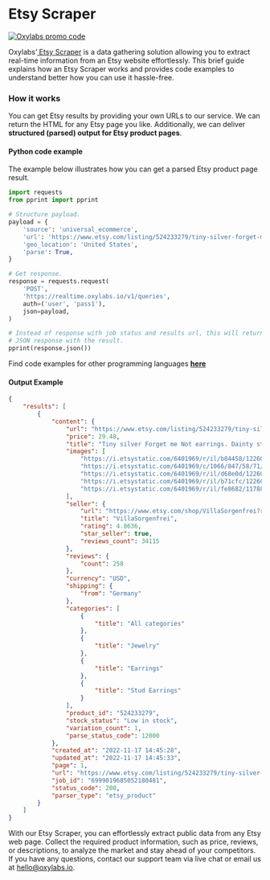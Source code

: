 # Etsy Scraper

[![Oxylabs promo code](https://user-images.githubusercontent.com/129506779/250792357-8289e25e-9c36-4dc0-a5e2-2706db797bb5.png)](https://oxylabs.go2cloud.org/aff_c?offer_id=7&aff_id=877&url_id=112)


Oxylabs’[ Etsy Scraper](https://oxy.yt/Vafh) is a data gathering solution allowing you to extract real-time information from an Etsy website effortlessly. This brief guide explains how an Etsy Scraper works and provides code examples to understand better how you can use it hassle-free.

### How it works

You can get Etsy results by providing your own URLs to our service. We can return the HTML for any Etsy page you like. Additionally, we can deliver **structured (parsed) output for Etsy product pages**.

#### Python code example

The example below illustrates how you can get a parsed Etsy product page result.

```python
import requests
from pprint import pprint

# Structure payload.
payload = {
    'source': 'universal_ecommerce',
    'url': 'https://www.etsy.com/listing/524233279/tiny-silver-forget-me-not-earrings',
    'geo_location': 'United States',
    'parse': True,
}

# Get response.
response = requests.request(
    'POST',
    'https://realtime.oxylabs.io/v1/queries',
    auth=('user', 'pass1'),
    json=payload,
)

# Instead of response with job status and results url, this will return the
# JSON response with the result.
pprint(response.json())
```

Find code examples for other programming languages [**here**](https://github.com/oxylabs/etsy-scraper/tree/main/code%20examples)

#### Output Example
```json
{
    "results": [
        {
            "content": {
                "url": "https://www.etsy.com/listing/524233279/tiny-silver-forget-me-not-earrings?click_key=dee3e777ad5cc36010f708a8991825c7d84649b8:524233279&click_sum=2cca2059&ref=hp_rv-3&sts=1",
                "price": 29.48,
                "title": "Tiny silver Forget me Not earrings. Dainty sterling threader earrings with light blue enameled blossom. Threader Stud earring for her.",
                "images": [
                    "https://i.etsystatic.com/6401969/r/il/b84458/1226050351/il_75x75.1226050351_kvdw.jpg",
                    "https://i.etsystatic.com/6401969/c/1066/847/58/71/il/064963/1226057237/il_75x75.1226057237_q5jf.jpg",
                    "https://i.etsystatic.com/6401969/r/il/d68e0d/1226050373/il_75x75.1226050373_6u24.jpg",
                    "https://i.etsystatic.com/6401969/r/il/b71cfc/1226050549/il_75x75.1226050549_29un.jpg",
                    "https://i.etsystatic.com/6401969/r/il/fe8682/1178831922/il_75x75.1178831922_k9ny.jpg"
                ],
                "seller": {
                    "url": "https://www.etsy.com/shop/VillaSorgenfrei?ref=simple-shop-header-name&listing_id=524233279",
                    "title": "VillaSorgenfrei",
                    "rating": 4.8636,
                    "star_seller": true,
                    "reviews_count": 34115
                },
                "reviews": {
                    "count": 258
                },
                "currency": "USD",
                "shipping": {
                    "from": "Germany"
                },
                "categories": [
                    {
                        "title": "All categories"
                    },
                    {
                        "title": "Jewelry"
                    },
                    {
                        "title": "Earrings"
                    },
                    {
                        "title": "Stud Earrings"
                    }
                ],
                "product_id": "524233279",
                "stock_status": "Low in stock",
                "variation_count": 1,
                "parse_status_code": 12000
            },
            "created_at": "2022-11-17 14:45:28",
            "updated_at": "2022-11-17 14:45:33",
            "page": 1,
            "url": "https://www.etsy.com/listing/524233279/tiny-silver-forget-me-not-earrings?click_key=dee3e777ad5cc36010f708a8991825c7d84649b8:524233279&click_sum=2cca2059&ref=hp_rv-3&sts=1",
            "job_id": "6999019685052180481",
            "status_code": 200,
            "parser_type": "etsy_product"
        }
    ]
}
```

With our Etsy Scraper, you can effortlessly extract public data from any Etsy web page. Collect the required product information, such as price, reviews, or descriptions, to analyze the market and stay ahead of your competitors. If you have any questions, contact our support team via live chat or email us at hello@oxylabs.io.
